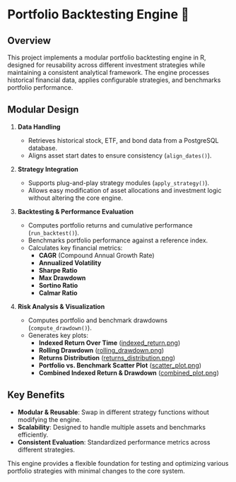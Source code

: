 # Portfolio Backtesting Engine 💼

## Overview
This project implements a modular portfolio backtesting engine in R, designed for reusability across different investment strategies while maintaining a consistent analytical framework. The engine processes historical financial data, applies configurable strategies, and benchmarks portfolio performance.

## Modular Design
1. **Data Handling**
   - Retrieves historical stock, ETF, and bond data from a PostgreSQL database.
   - Aligns asset start dates to ensure consistency (`align_dates()`).

2. **Strategy Integration**
   - Supports plug-and-play strategy modules (`apply_strategy()`).
   - Allows easy modification of asset allocations and investment logic without altering the core engine.

3. **Backtesting & Performance Evaluation**
   - Computes portfolio returns and cumulative performance (`run_backtest()`).
   - Benchmarks portfolio performance against a reference index.
   - Calculates key financial metrics:
     - **CAGR** (Compound Annual Growth Rate)
     - **Annualized Volatility**
     - **Sharpe Ratio**
     - **Max Drawdown**
     - **Sortino Ratio**
     - **Calmar Ratio**

4. **Risk Analysis & Visualization**
   - Computes portfolio and benchmark drawdowns (`compute_drawdown()`).
   - Generates key plots:
     - **Indexed Return Over Time** ([indexed_return.png](plots/indexed_return.png))
     - **Rolling Drawdown** ([rolling_drawdown.png](plots/rolling_drawdown.png))
     - **Returns Distribution** ([returns_distribution.png](plots/returns_distribution.png))
     - **Portfolio vs. Benchmark Scatter Plot** ([scatter_plot.png](plots/scatter_plot.png))
     - **Combined Indexed Return & Drawdown** ([combined_plot.png](plots/combined_plot.png))

## Key Benefits
- **Modular & Reusable**: Swap in different strategy functions without modifying the engine.
- **Scalability**: Designed to handle multiple assets and benchmarks efficiently.
- **Consistent Evaluation**: Standardized performance metrics across different strategies.

This engine provides a flexible foundation for testing and optimizing various portfolio strategies with minimal changes to the core system.